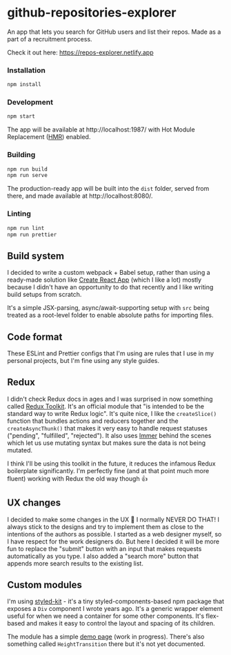 # github-repositories-explorer

An app that lets you search for GitHub users and list their repos. Made as a part of a recruitment process.

Check it out here: https://repos-explorer.netlify.app

### Installation
```bash
npm install
```

### Development
```bash
npm start
```

The app will be available at http://localhost:1987/ with Hot Module Replacement ([HMR](https://webpack.js.org/guides/hot-module-replacement/)) enabled.

### Building
```bash
npm run build
npm run serve
```

The production-ready app will be built into the `dist` folder, served from there, and made available at http://localhost:8080/.

### Linting
```bash
npm run lint
npm run prettier
```

## Build system
I decided to write a custom webpack + Babel setup, rather than using a ready-made solution like [Create React App](https://create-react-app.dev/) (which I like a lot) mostly because I didn't have an opportunity to do that recently and I like writing build setups from scratch.

It's a simple JSX-parsing, async/await-supporting setup with `src` being treated as a root-level folder to enable absolute paths for importing files.

## Code format
These ESLint and Prettier configs that I'm using are rules that I use in my personal projects, but I'm fine using any style guides.

## Redux
I didn't check Redux docs in ages and I was surprised in now something called [Redux Toolkit](https://redux-toolkit.js.org/). It's an official module that "is intended to be the standard way to write Redux logic". It's quite nice, I like the `createSlice()` function that bundles actions and reducers together and the `createAsyncThunk()` that makes it very easy to handle request statuses ("pending", "fulfilled", "rejected"). It also uses [Immer](https://immerjs.github.io/immer/) behind the scenes which let us use mutating syntax but makes sure the data is not being mutated.

I think I'll be using this toolkit in the future, it reduces the infamous Redux boilerplate significantly. I'm perfectly fine (and at that point much more fluent) working with Redux the old way though 👍

## UX changes
I decided to make some changes in the UX 😬 I normally NEVER DO THAT! I always stick to the designs and try to implement them as close to the intentions of the authors as possible. I started as a web designer myself, so I have respect for the work designers do. But here I decided it will be more fun to replace the "submit" button with an input that makes requests automatically as you type. I also added a "search more" button that appends more search results to the existing list.

## Custom modules
I'm using [styled-kit](https://www.npmjs.com/package/styled-kit) - it's a tiny styled-components-based npm package that exposes a `Div` component I wrote years ago. It's a generic wrapper element useful for when we need a container for some other components. It's flex-based and makes it easy to control the layout and spacing of its children.

The module has a simple [demo page](https://robertkirsz.github.io/styled-kit/) (work in progress). There's also something called `HeightTransition` there but it's not yet documented.
